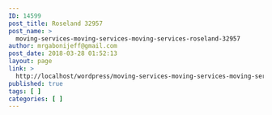 ```yaml
---
ID: 14599
post_title: Roseland 32957
post_name: >
  moving-services-moving-services-moving-services-roseland-32957
author: mrgabonijeff@gmail.com
post_date: 2018-03-28 01:52:13
layout: page
link: >
  http://localhost/wordpress/moving-services-moving-services-moving-services-roseland-32957/
published: true
tags: [ ]
categories: [ ]
---
```

